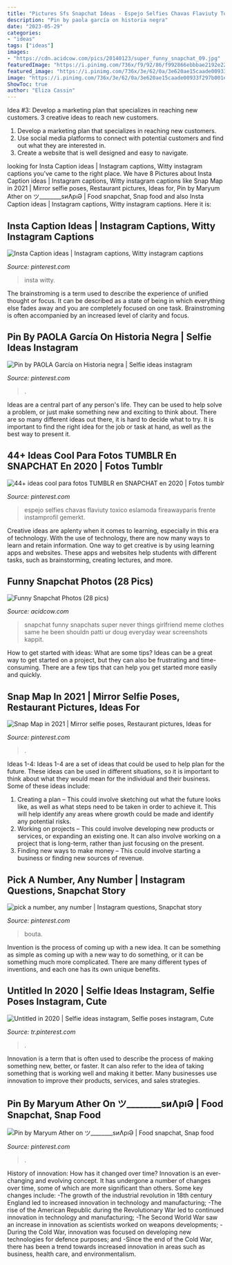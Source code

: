 ```yaml
---
title: "Pictures Sfs Snapchat Ideas - Espejo Selfies Chavas Flaviuty Toxico Eslamoda Fireawayparis Frente Instamprofil Gemerkt"
description: "Pin by paola garcía on historia negra"
date: "2023-05-29"
categories:
- "ideas"
tags: ["ideas"]
images:
- "https://cdn.acidcow.com/pics/20140123/super_funny_snapchat_09.jpg"
featuredImage: "https://i.pinimg.com/736x/f9/92/86/f992866ebbbae2192e2209eec4b18d3e.jpg"
featured_image: "https://i.pinimg.com/736x/3e/62/0a/3e620ae15caade00933f297b001ea1c8.jpg"
image: "https://i.pinimg.com/736x/3e/62/0a/3e620ae15caade00933f297b001ea1c8.jpg"
ShowToc: true
author: "Eliza Cassin"
---
```



Idea #3: Develop a marketing plan that specializes in reaching new customers.
3 creative ideas to reach new customers.
1. Develop a marketing plan that specializes in reaching new customers. 
2. Use social media platforms to connect with potential customers and find out what they are interested in. 
3. Create a website that is well designed and easy to navigate.

	

		
looking for Insta Caption ideas | Instagram captions, Witty instagram captions you've came to the right place. We have 8 Pictures about Insta Caption ideas | Instagram captions, Witty instagram captions like Snap Map in 2021 | Mirror selfie poses, Restaurant pictures, Ideas for, Pin by Maryum Ather on ツ________sиɅрıƏ | Food snapchat, Snap food and also Insta Caption ideas | Instagram captions, Witty instagram captions. Here it is:
		
    
## Insta Caption Ideas | Instagram Captions, Witty Instagram Captions

<img loading=lazy src="https://i.pinimg.com/736x/e1/1b/40/e11b40f5edf0951a637480bfd92ecfd3.jpg" onerror="this.onerror=null;this.src='https://tse3.mm.bing.net/th?id=OIP.6oocj6PE25ZF2a371U0t7QHaNL&amp;pid=15.1';" alt="Insta Caption ideas | Instagram captions, Witty instagram captions">

_Source: pinterest.com_

>insta witty. 

	

The brainstroming is a term used to describe the experience of unified thought or focus. It can be described as a state of being in which everything else fades away and you are completely focused on one task. Brainstroming is often accompanied by an increased level of clarity and focus.

    
## Pin By PAOLA García On Historia Negra | Selfie Ideas Instagram

<img loading=lazy src="https://i.pinimg.com/736x/ef/87/94/ef879488e52ddce8528e8e4adb9055fe.jpg" onerror="this.onerror=null;this.src='https://tse1.mm.bing.net/th?id=OIP.x4Y6IxwCINxkrYiE17-yCwHaNB&amp;pid=15.1';" alt="Pin by PAOLA García on Historia negra | Selfie ideas instagram">

_Source: pinterest.com_

>. 

	

Ideas are a central part of any person's life. They can be used to help solve a problem, or just make something new and exciting to think about. There are so many different ideas out there, it is hard to decide what to try. It is important to find the right idea for the job or task at hand, as well as the best way to present it.

    
## 44+ Ideas Cool Para Fotos TUMBLR En SNAPCHAT En 2020 | Fotos Tumblr

<img loading=lazy src="https://i.pinimg.com/736x/49/51/ed/4951edc6e832c0a36e8dfdfd75b4952a.jpg" onerror="this.onerror=null;this.src='https://tse2.mm.bing.net/th?id=OIP.U8o2cnJ8YbHt7L2Pe09MxAHaI_&amp;pid=15.1';" alt="44+ ideas cool para fotos TUMBLR en SNAPCHAT en 2020 | Fotos tumblr">

_Source: pinterest.com_

>espejo selfies chavas flaviuty toxico eslamoda fireawayparis frente instamprofil gemerkt. 

	

Creative ideas are aplenty when it comes to learning, especially in this era of technology. With the use of technology, there are now many ways to learn and retain information. One way to get creative is by using learning apps and websites. These apps and websites help students with different tasks, such as brainstorming, creating lectures, and more.

    
## Funny Snapchat Photos (28 Pics)

<img loading=lazy src="https://cdn.acidcow.com/pics/20140123/super_funny_snapchat_09.jpg" onerror="this.onerror=null;this.src='https://tse2.mm.bing.net/th?id=OIP.tHaEVNLY_wQxO-mNppod2wHaFj&amp;pid=15.1';" alt="Funny Snapchat Photos (28 pics)">

_Source: acidcow.com_

>snapchat funny snapchats super never things girlfriend meme clothes same he been shouldn patti ur doug everyday wear screenshots kappit. 

	

How to get started with ideas: What are some tips?
Ideas can be a great way to get started on a project, but they can also be frustrating and time-consuming. There are a few tips that can help you get started more easily and quickly.

    
## Snap Map In 2021 | Mirror Selfie Poses, Restaurant Pictures, Ideas For

<img loading=lazy src="https://i.pinimg.com/736x/3e/62/0a/3e620ae15caade00933f297b001ea1c8.jpg" onerror="this.onerror=null;this.src='https://tse1.mm.bing.net/th?id=OIP.zvRZ8k2kvDdGnb-tk2UIYwHaNw&amp;pid=15.1';" alt="Snap Map in 2021 | Mirror selfie poses, Restaurant pictures, Ideas for">

_Source: pinterest.com_

>. 

	

Ideas 1-4:
Ideas 1-4 are a set of ideas that could be used to help plan for the future. These ideas can be used in different situations, so it is important to think about what they would mean for the individual and their business. Some of these ideas include:
1. Creating a plan – This could involve sketching out what the future looks like, as well as what steps need to be taken in order to achieve it. This will help identify any areas where growth could be made and identify any potential risks. 
2. Working on projects – This could involve developing new products or services, or expanding an existing one. It can also involve working on a project that is long-term, rather than just focusing on the present. 
3. Finding new ways to make money – This could involve starting a business or finding new sources of revenue.

    
## Pick A Number, Any Number | Instagram Questions, Snapchat Story

<img loading=lazy src="https://i.pinimg.com/736x/f9/92/86/f992866ebbbae2192e2209eec4b18d3e.jpg" onerror="this.onerror=null;this.src='https://tse3.mm.bing.net/th?id=OIP.POJq11ECf3KHQQLIcKA5bgHaLG&amp;pid=15.1';" alt="pick a number, any number | Instagram questions, Snapchat story">

_Source: pinterest.com_

>bouta. 

	

Invention is the process of coming up with a new idea. It can be something as simple as coming up with a new way to do something, or it can be something much more complicated. There are many different types of inventions, and each one has its own unique benefits.

    
## Untitled In 2020 | Selfie Ideas Instagram, Selfie Poses Instagram, Cute

<img loading=lazy src="https://i.pinimg.com/736x/42/56/31/425631ed112f3a50a40b0ebb3177602d.jpg" onerror="this.onerror=null;this.src='https://tse2.mm.bing.net/th?id=OIP.4lkozYy5DZBoIUcpUSPtcwHaNK&amp;pid=15.1';" alt="Untitled in 2020 | Selfie ideas instagram, Selfie poses instagram, Cute">

_Source: tr.pinterest.com_

>. 

	

Innovation is a term that is often used to describe the process of making something new, better, or faster. It can also refer to the idea of taking something that is working well and making it better. Many businesses use innovation to improve their products, services, and sales strategies.

    
## Pin By Maryum Ather On ツ________sиɅрıƏ | Food Snapchat, Snap Food

<img loading=lazy src="https://i.pinimg.com/736x/80/eb/dd/80ebdd6d38d4349e7b653c12a29ef52e.jpg" onerror="this.onerror=null;this.src='https://tse3.mm.bing.net/th?id=OIP.kdqrFu-ecVnlYMvzEMs_dAHaNJ&amp;pid=15.1';" alt="Pin by Maryum Ather on ツ________sиɅрıƏ | Food snapchat, Snap food">

_Source: pinterest.com_

>. 

	

History of innovation: How has it changed over time?
Innovation is an ever-changing and evolving concept. It has undergone a number of changes over time, some of which are more significant than others. 
Some key changes include: 
-The growth of the industrial revolution in 18th century England led to increased innovation in technology and manufacturing; 
-The rise of the American Republic during the Revolutionary War led to continued innovation in technology and manufacturing; 
-The Second World War saw an increase in innovation as scientists worked on weapons developments; 
-During the Cold War, innovation was focused on developing new technologies for defence purposes; and 
-Since the end of the Cold War, there has been a trend towards increased innovation in areas such as business, health care, and environmentalism.


